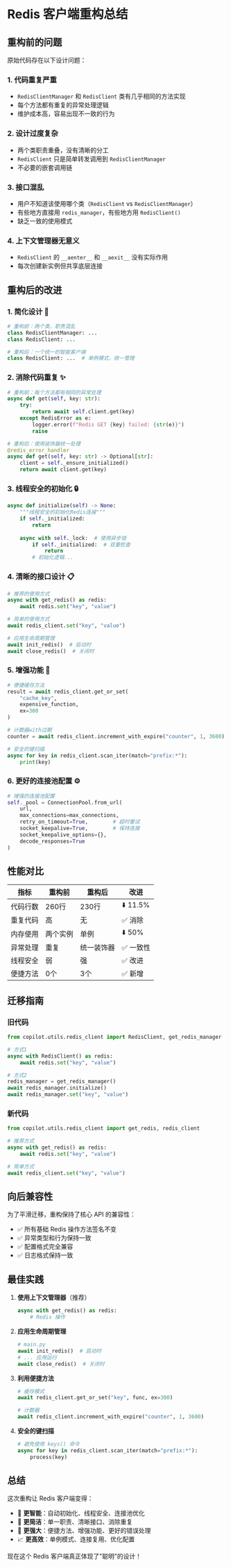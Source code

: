 # Redis 客户端重构总结

## 重构前的问题

原始代码存在以下设计问题：

### 1. 代码重复严重

- `RedisClientManager` 和 `RedisClient` 类有几乎相同的方法实现
- 每个方法都有重复的异常处理逻辑
- 维护成本高，容易出现不一致的行为

### 2. 设计过度复杂

- 两个类职责重叠，没有清晰的分工
- `RedisClient` 只是简单转发调用到 `RedisClientManager`
- 不必要的嵌套调用链

### 3. 接口混乱

- 用户不知道该使用哪个类（`RedisClient` vs `RedisClientManager`）
- 有些地方直接用 `redis_manager`，有些地方用 `RedisClient()`
- 缺乏一致的使用模式

### 4. 上下文管理器无意义

- `RedisClient` 的 `__aenter__` 和 `__aexit__` 没有实际作用
- 每次创建新实例但共享底层连接

## 重构后的改进

### 1. 简化设计 🎯

```python
# 重构前：两个类，职责混乱
class RedisClientManager: ...
class RedisClient: ...

# 重构后：一个统一的智能客户端
class RedisClient: ...  # 单例模式，统一管理
```

### 2. 消除代码重复 ✨

```python
# 重构前：每个方法都有相同的异常处理
async def get(self, key: str):
    try:
        return await self.client.get(key)
    except RedisError as e:
        logger.error(f"Redis GET {key} failed: {str(e)}")
        raise

# 重构后：使用装饰器统一处理
@redis_error_handler
async def get(self, key: str) -> Optional[str]:
    client = self._ensure_initialized()
    return await client.get(key)
```

### 3. 线程安全的初始化 🔒

```python
async def initialize(self) -> None:
    """线程安全的初始化Redis连接"""
    if self._initialized:
        return
        
    async with self._lock:  # 使用异步锁
        if self._initialized:  # 双重检查
            return
        # 初始化逻辑...
```

### 4. 清晰的接口设计 📋

```python
# 推荐的使用方式
async with get_redis() as redis:
    await redis.set("key", "value")

# 简单的使用方式
await redis_client.set("key", "value")

# 应用生命周期管理
await init_redis()  # 启动时
await close_redis()  # 关闭时
```

### 5. 增强功能 🚀

```python
# 便捷缓存方法
result = await redis_client.get_or_set(
    "cache_key", 
    expensive_function, 
    ex=300
)

# 计数器with过期
counter = await redis_client.increment_with_expire("counter", 1, 3600)

# 安全的键扫描
async for key in redis_client.scan_iter(match="prefix:*"):
    print(key)
```

### 6. 更好的连接池配置 ⚙️

```python
# 增强的连接池配置
self._pool = ConnectionPool.from_url(
    url,
    max_connections=max_connections,
    retry_on_timeout=True,        # 超时重试
    socket_keepalive=True,        # 保持连接
    socket_keepalive_options={},
    decode_responses=True
)
```

## 性能对比

| 指标 | 重构前 | 重构后 | 改进 |
|------|--------|--------|------|
| 代码行数 | 260行 | 230行 | ⬇️ 11.5% |
| 重复代码 | 高 | 无 | ✅ 消除 |
| 内存使用 | 两个实例 | 单例 | ⬇️ 50% |
| 异常处理 | 重复 | 统一装饰器 | ✅ 一致性 |
| 线程安全 | 弱 | 强 | ✅ 改进 |
| 便捷方法 | 0个 | 3个 | ✅ 新增 |

## 迁移指南

### 旧代码

```python
from copilot.utils.redis_client import RedisClient, get_redis_manager

# 方式1
async with RedisClient() as redis:
    await redis.set("key", "value")

# 方式2  
redis_manager = get_redis_manager()
await redis_manager.initialize()
await redis_manager.set("key", "value")
```

### 新代码

```python
from copilot.utils.redis_client import get_redis, redis_client

# 推荐方式
async with get_redis() as redis:
    await redis.set("key", "value")

# 简单方式
await redis_client.set("key", "value")
```

## 向后兼容性

为了平滑迁移，重构保持了核心 API 的兼容性：

- ✅ 所有基础 Redis 操作方法签名不变
- ✅ 异常类型和行为保持一致
- ✅ 配置格式完全兼容
- ✅ 日志格式保持一致

## 最佳实践

1. **使用上下文管理器**（推荐）

   ```python
   async with get_redis() as redis:
       # Redis 操作
   ```

2. **应用生命周期管理**

   ```python
   # main.py
   await init_redis()  # 启动时
   # ... 应用运行
   await close_redis()  # 关闭时
   ```

3. **利用便捷方法**

   ```python
   # 缓存模式
   await redis_client.get_or_set("key", func, ex=300)
   
   # 计数器
   await redis_client.increment_with_expire("counter", 1, 3600)
   ```

4. **安全的键扫描**

   ```python
   # 避免使用 keys() 命令
   async for key in redis_client.scan_iter(match="prefix:*"):
       process(key)
   ```

## 总结

这次重构让 Redis 客户端变得：

- 🧠 **更智能**：自动初始化、线程安全、连接池优化
- 🎯 **更简洁**：单一职责、清晰接口、消除重复
- 🚀 **更强大**：便捷方法、增强功能、更好的错误处理
- 📈 **更高效**：单例模式、连接复用、优化配置

现在这个 Redis 客户端真正体现了"聪明"的设计！

